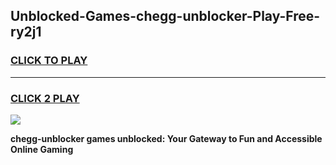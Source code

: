 
## Unblocked-Games-chegg-unblocker-Play-Free-ry2j1
<h3>
<a href="https://premium76.site?title=chegg-unblocker&ref=10A">CLICK TO PLAY</a></h3>
<hr>

<h3>
<a href="https://premium76.site?title=chegg-unblocker&ref=10A">CLICK 2 PLAY</a>
  
</h3>

<a href="https://premium76.site?title=chegg-unblocker&ref=10A"><img src="https://clearcache.store/games.png"></a>


**chegg-unblocker games unblocked: Your Gateway to Fun and Accessible Online Gaming**
